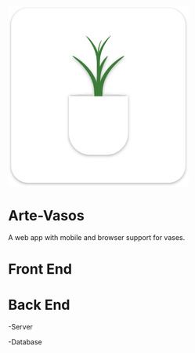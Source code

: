 ![icon](./assets/artvasosPoster.png)


# Arte-Vasos
A web app with mobile and browser support for vases.


# Front End

# Back End

-Server

-Database
